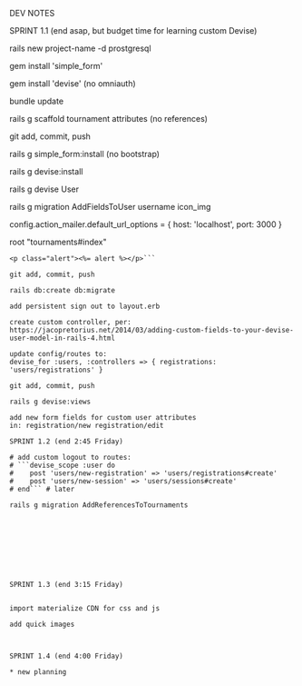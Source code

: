 DEV NOTES

SPRINT 1.1 
(end asap, but budget time for learning custom Devise)

rails new project-name -d prostgresql

gem install 'simple_form'

gem install 'devise' (no omniauth)

bundle update

rails g scaffold tournament attributes (no references)

git add, commit, push 

rails g simple_form:install (no bootstrap)

rails g devise:install

rails g devise User 

rails g migration AddFieldsToUser username icon_img

config.action_mailer.default_url_options = { host: 'localhost', port: 3000 }

root "tournaments#index"

```<p class="notice"><%= notice %></p>
<p class="alert"><%= alert %></p>```

git add, commit, push 

rails db:create db:migrate

add persistent sign out to layout.erb

create custom controller, per:
https://jacopretorius.net/2014/03/adding-custom-fields-to-your-devise-user-model-in-rails-4.html

update config/routes to:
devise_for :users, :controllers => { registrations: 'users/registrations' }

git add, commit, push 

rails g devise:views

add new form fields for custom user attributes
in: registration/new registration/edit

SPRINT 1.2 (end 2:45 Friday)

# add custom logout to routes:
# ```devise_scope :user do
#    post 'users/new-registration' => 'users/registrations#create'
#    post 'users/new-session' => 'users/sessions#create'
# end``` # later

rails g migration AddReferencesToTournaments









SPRINT 1.3 (end 3:15 Friday)


import materialize CDN for css and js

add quick images



SPRINT 1.4 (end 4:00 Friday)

* new planning 





